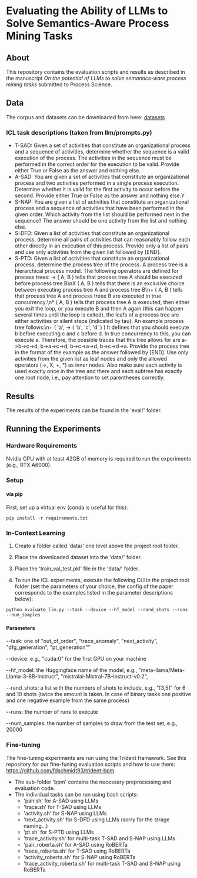 # Evaluating the Ability of LLMs to Solve Semantics-Aware Process Mining Tasks

## About
This repository contains the evaluation scripts and results as described in the manuscript
<i>On the potential of LLMs to solve semantics-ware process mining tasks</i> submitted to Process Science.

## Data
The corpus and datasets can be downloaded from here: [datasets](https://zenodo.org/records/11276246)

### ICL task descriptions (taken from llm/prompts.py)
- T-SAD: Given a set of activities that constitute an organizational process and a sequence of activities, determine whether the sequence is a valid execution of the process. 
The activities in the sequence must be performed in the correct order for the execution to be valid.
Provide either True or False as the answer and nothing else.
- A-SAD: You are given a set of activities that constitute an organizational process and two activities performed in a single process execution. Determine whether it is valid for the first activity to occur before the second. 
Provide either True or False as the answer and nothing else.Y
- S-NAP: You are given a list of activities that constitute an organizational process and a sequence of activities that have been performed in the given order.
Which activity from the list should be performed next in the sequence? 
The answer should be one activity from the list and nothing else.
- S-DFD: Given a list of activities that constitute an organizational process, determine all pairs of activities that can reasonably follow each other directly in an execution of this process.
Provide only a list of pairs and use only activities from the given list followed by [END].
- S-PTD: Given a list of activities that constitute an organizational process, determine the process tree of the process.
A process tree is a hierarchical process model.
The following operators are defined for process trees:
-> ( A, B ) tells that process tree A should be executed before process tree B\nX ( A, B ) tells that there is an exclusive choice between executing process tree A and process tree B\n+ ( A, B ) tells that process tree A and process treee B are executed in true concurrency.\n* ( A, B ) tells that process tree A is executed, then either you exit the loop, or you execute B and then A again (this can happen several times until the loop is exited).
the leafs of a process tree are either activities or silent steps (indicated by tau).
An example process tree follows:\n+ ( 'a', -> ( 'b', 'c', 'd' ) )
It defines that you should execute b before executing c and c before d. In true concurrency to this, you can execute a. Therefore, the possible traces that this tree allows for are a->b->c->d, b->a->c->d, b->c->a->d, b->c->d->a.
Provide the process tree in the format of the example as the answer followed by [END]. 
Use only activities from the given list as leaf nodes and only the allowed operators (->, X, +, *) as inner nodes. 
Also make sure each activity is used exactly once in the tree and there and each subtree has exactly one root node, i.e., pay attention to set parentheses correctly.


## Results
The results of the experiments can be found in the 'eval/' folder. 

## Running the Experiments
### Hardware Requirements
Nvidia GPU with at least 42GB of memory is required to run the experiments (e.g., RTX A6000).

### Setup 
#### via pip

First, set up a virtual env (conda is useful for this):

```shell
pip install -r requirements.txt
```

### In-Context Learning

1. Create a folder called 'data/' one level above the project root folder.
2. Place the downloaded dataset into the 'data/' folder.
3. Place the 'train_val_test.pkl' file in the 'data/' folder.

4. To run the ICL experiments, execute the following CLI in the project root folder (set the parameters of your choice, the config of the paper corresponds to the examples listed in the parameter descriptions below):
```shell
python evaluate_llm.py --task --device --hf_model --rand_shots --runs --num_samples
```

#### Parameters
--task: one of "out_of_order", "trace_anomaly", "next_activity", "dfg_generation", "pt_generation""

--device: e.g., "cuda:0" for the first GPU on your machine

--hf_model: the Huggingface name of the model, e.g., "meta-llama/Meta-Llama-3-8B-Instruct", "mistralai-Mistral-7B-Instruct-v0.2", 

--rand_shots: a list with the numbers of shots to include, e.g., "[3,5]" for 6 and 10 shots (twice the amount is taken.
In case of binary tasks one positive and one negative example from the same process)

--runs: the number of runs to execute

--num_samples: the number of samples to draw from the test set, e.g., 20000

### Fine-tuning
The fine-tuning experiments are run using the Trident framework. See this repository for our fine-funing evaluation scripts and how to use them:
https://github.com/fdschmidt93/trident-bpm
- The sub-folder 'bpm' contains the necessary preprocessing and evaluation code.
- The individual tasks can be run using bash scripts:
    - 'pair.sh' for A-SAD using LLMs
    - 'trace.sh' for T-SAD using LLMs
    - 'activity.sh' for S-NAP using LLMs
    - 'next_activity.sh' for S-DFD using LLMs (sorry for the strage naming...)
    - 'pt.sh' for S-PTD using LLMs
    - 'trace_activity.sh' for multi-task T-SAD and S-NAP using LLMs
    - 'pair_roberta.sh' for A-SAD using RoBERTa
    - 'trace_roberta.sh' for T-SAD using RoBERTa
    - 'activity_roberta.sh' for S-NAP using RoBERTa
    - 'trace_activity_roberta.sh' for multi-task T-SAD and S-NAP using RoBERTa
